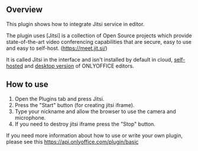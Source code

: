 ## Overview

This plugin shows how to integrate Jitsi service in editor.

The plugin uses [Jitsi] is a collection of Open Source projects which provide state-of-the-art video conferencing capabilities that are secure, easy to use and easy to self-host. (https://meet.jit.si/)

It is called Jitsi in the interface and isn't installed by default in cloud, [self-hosted](https://github.com/ONLYOFFICE/DocumentServer) and [desktop version](https://github.com/ONLYOFFICE/DesktopEditors) of ONLYOFFICE editors. 

## How to use

1. Open the Plugins tab and press Jitsi.
2. Press the "Start" button (for creating jitsi iframe).
3. Type your nickname and allow the browser to use the camera and microphone.
3. If you need to destroy jitsi iframe press the "Stop" button.

If you need more information about how to use or write your own plugin, please see this https://api.onlyoffice.com/plugin/basic